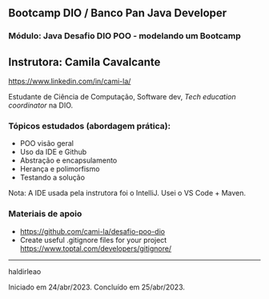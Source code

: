 ## Bootcamp DIO / Banco Pan Java Developer
### Módulo: Java Desafio DIO POO - modelando um Bootcamp
## Instrutora: Camila Cavalcante
https://www.linkedin.com/in/cami-la/

Estudante de Ciência de Computação, Software dev, _Tech education coordinator_ na DIO. 

### Tópicos estudados (abordagem prática):
- POO visão geral
- Uso da IDE e Github
- Abstração e encapsulamento
- Herança e polimorfismo
- Testando a solução

Nota: A IDE usada pela instrutora foi o IntelliJ. Usei o VS Code + Maven.

### Materiais de apoio
- https://github.com/cami-la/desafio-poo-dio
- Create useful .gitignore files for your project https://www.toptal.com/developers/gitignore/

---
haldirleao

Iniciado em 24/abr/2023. Concluído em 25/abr/2023.
